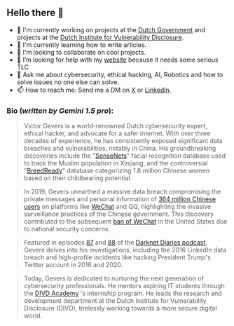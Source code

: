 ## Hello there 👋


- 🔭 I'm currently working on projects at the [Dutch Government](https://github.com/SSC-ICT-Innovatie) and projects at the [Dutch Institute for Vulnerability Disclosure](https://github.com/DIVD-NL).
- 🌱 I'm currently learning how to write articles.
- 👯 I'm looking to collaborate on cool projects.
- 🤔 I’m looking for help with my [website](https://github.com/victorgevers-com/victorgevers.com) because it needs some serious TLC
- 💬 Ask me about cybersecurity, ethical hacking, AI, Robotics and how to solve issues no one else can solve.
- 📫 How to reach me: Send me a DM on [X](https://x.com/0xDUDE) or [LinkedIn](https://www.linkedin.com/in/vgevers/).

### Bio (_written by Gemini 1.5 pro_):
> Victor Gevers is a world-renowned Dutch cybersecurity expert, ethical hacker, and advocate for a safer internet. With over three decades of experience, he has  consistently exposed significant data breaches and vulnerabilities, notably in China. His groundbreaking discoveries include the "[SenseNets](https://www.ft.com/content/9ed9362e-31f7-11e9-bb0c-42459962a812)" facial recognition database used to track the Muslim population in Xinjiang, and the controversial "[BreedReady](http://time.com/5548917/research-china-database-breedready-women/)" database categorizing 1.8 million Chinese women based on their childbearing potential.

>  In 2019, Gevers unearthed a massive data breach compromising the private messages and personal information of [364 million Chinese users](https://www.theverge.com/2019/3/4/18250474/chinese-messages-millions-wechat-qq-yy-data-breach-police) on platforms like [WeChat](https://github.com/cookiemonster/WeChat) and QQ, highlighting the invasive surveillance practices of the Chinese government. This discovery contributed to the subsequent [ban of WeChat](https://securityboulevard.com/2020/09/wechat-banned-tiktok-saved/) in the United States due to national security concerns.

> Featured in episodes [87]([url](https://darknetdiaries.com/episode/87/)) and [88]([url](https://darknetdiaries.com/episode/88/)) of the [Darknet Diaries podcast](https://darknetdiaries.com), Gevers delves into his investigations, including the 2016 LinkedIn data breach and high-profile incidents like hacking President Trump's Twitter account in 2016 and 2020.

> Today, Gevers is dedicated to nurturing the next generation of cybersecurity professionals. He mentors aspiring IT students through the [DIVD Academy](https://divd.academy/) 's internship program. He leads the research and development department at the Dutch Institute for Vulnerability Disclosure (DIVD), tirelessly working towards a more secure digital world.
